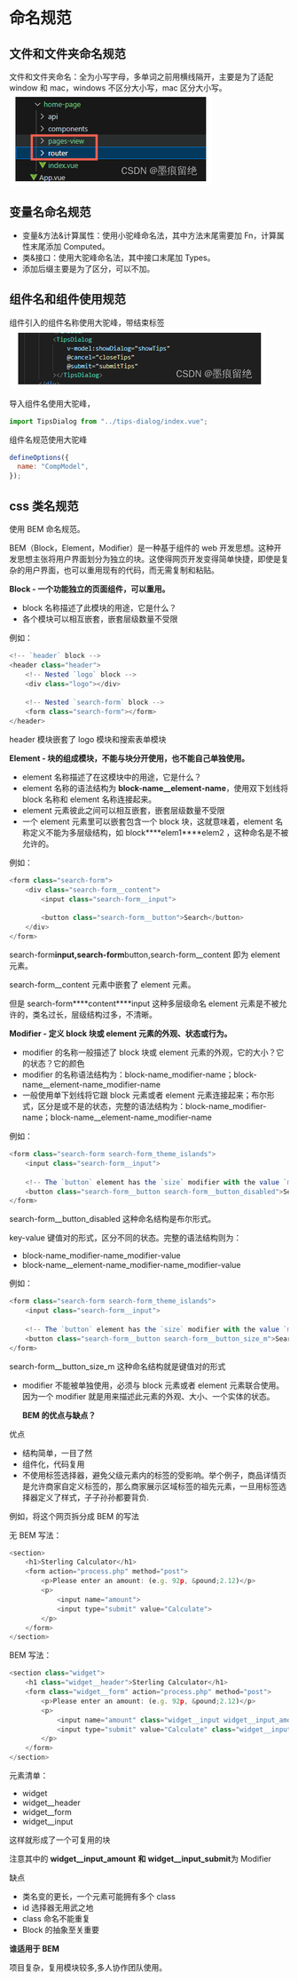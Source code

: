 # 命名规范

## 文件和文件夹命名规范

文件和文件夹命名：全为小写字母，多单词之前用横线隔开，主要是为了适配 window 和 mac，windows 不区分大小写，mac 区分大小写。
![alt text](./img/image-9.png)

## 变量名命名规范

- 变量&方法&计算属性：使用小驼峰命名法，其中方法末尾需要加 Fn，计算属性末尾添加 Computed。
- 类&接口：使用大驼峰命名法，其中接口末尾加 Types。
- 添加后缀主要是为了区分，可以不加。

## 组件名和组件使用规范

组件引入的组件名称使用大驼峰，带结束标签
![alt text](./img/image-10.png)

导入组件名使用大驼峰，

```javascript
import TipsDialog from "../tips-dialog/index.vue";
```

组件名规范使用大驼峰

```javascript
defineOptions({
  name: "CompModel",
});
```

## css 类名规范

使用 BEM 命名规范。

BEM（Block，Element，Modifier）是一种基于组件的 web 开发思想。这种开发思想主张将用户界面划分为独立的块。这使得网页开发变得简单快捷，即使是复杂的用户界面，也可以重用现有的代码，而无需复制和粘贴。

**Block - 一个功能独立的页面组件，可以重用。**

- block 名称描述了此模块的用途，它是什么？
- 各个模块可以相互嵌套，嵌套层级数量不受限

例如：

```javascript
<!-- `header` block -->
<header class="header">
    <!-- Nested `logo` block -->
    <div class="logo"></div>

    <!-- Nested `search-form` block -->
    <form class="search-form"></form>
</header>
```

header 模块嵌套了 logo 模块和搜索表单模块

**Element - 块的组成模块，不能与块分开使用，也不能自己单独使用。**

- element 名称描述了在这模块中的用途，它是什么？
- element 名称的语法结构为 **block-name\_\_element-name**，使用双下划线将 block 名称和 element 名称连接起来。
- element 元素彼此之间可以相互嵌套，嵌套层级数量不受限
- 一个 element 元素里可以嵌套包含一个 block 块，这就意味着，element 名称定义不能为多层级结构，如 block**\*\*elem1**\*\*elem2 ，这种命名是不被允许的。

例如：

```javascript
<form class="search-form">
    <div class="search-form__content">
        <input class="search-form__input">

        <button class="search-form__button">Search</button>
    </div>
</form>
```

search-form**input,search-form**button,search-form\_\_content 即为 element 元素。

search-form\_\_content 元素中嵌套了 element 元素。

但是 search-form**\*\*content**\*\*input 这种多层级命名 element 元素是不被允许的，类名过长，层级结构过多，不清晰。

**Modifier - 定义 block 块或 element 元素的外观、状态或行为。**

- modifier 的名称一般描述了 block 块或 element 元素的外观，它的大小？它的状态？它的颜色
- modifier 的名称语法结构为：block-name_modifier-name；block-name\_\_element-name_modifier-name
- 一般使用单下划线将它跟 block 元素或者 element 元素连接起来；布尔形式，区分是或不是的状态，完整的语法结构为：block-name_modifier-name；block-name\_\_element-name_modifier-name

例如：

```javascript
<form class="search-form search-form_theme_islands">
    <input class="search-form__input">

    <!-- The `button` element has the `size` modifier with the value `m` -->
    <button class="search-form__button search-form__button_disabled">Search</button>
</form>
```

search-form\_\_button_disabled 这种命名结构是布尔形式。

key-value 键值对的形式，区分不同的状态。完整的语法结构则为：

- block-name_modifier-name_modifier-value
- block-name\_\_element-name_modifier-name_modifier-value

例如：

```javascript
<form class="search-form search-form_theme_islands">
    <input class="search-form__input">

    <!-- The `button` element has the `size` modifier with the value `m` -->
    <button class="search-form__button search-form__button_size_m">Search</button>
</form>
```

search-form\_\_button_size_m 这种命名结构就是键值对的形式

- modifier 不能被单独使用，必须与 block 元素或者 element 元素联合使用。因为一个 modifier 就是用来描述此元素的外观、大小、一个实体的状态。

  **BEM 的优点与缺点？**

优点

- 结构简单，一目了然
- 组件化，代码复用
- 不使用标签选择器，避免父级元素内的标签的受影响。举个例子，商品详情页是允许商家自定义标签的，那么商家展示区域标签的祖先元素，一旦用标签选择器定义了样式，子子孙孙都要背负.

例如，将这个网页拆分成 BEM 的写法

无 BEM 写法：

```javascript
<section>
    <h1>Sterling Calculator</h1>
    <form action="process.php" method="post">
        <p>Please enter an amount: (e.g. 92p, &pound;2.12)</p>
        <p>
            <input name="amount">
            <input type="submit" value="Calculate">
        </p>
    </form>
</section>
```

BEM 写法：

```javascript
<section class="widget">
    <h1 class="widget__header">Sterling Calculator</h1>
    <form class="widget__form" action="process.php" method="post">
        <p>Please enter an amount: (e.g. 92p, &pound;2.12)</p>
        <p>
            <input name="amount" class="widget__input widget__input_amount">
            <input type="submit" value="Calculate" class="widget__input widget__input_submit">
        </p>
    </form>
</section>
```

元素清单：

- widget
- widget\_\_header
- widget\_\_form
- widget\_\_input

这样就形成了一个可复用的块

注意其中的 **widget\_\_input_amount** **和** **widget\_\_input_submit**为 Modifier

缺点

- 类名变的更长，一个元素可能拥有多个 class
- id 选择器无用武之地
- class 命名不能重复
- Block 的抽象至关重要

**谁适用于 BEM**

项目复杂，复用模块较多,多人协作团队使用。
